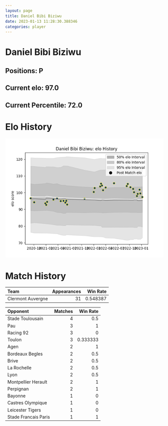 ```yaml
---  
layout: page  
title: Daniel Bibi Biziwu  
date: 2023-01-13 11:28:30.388346  
categories: player  
---
```

# Daniel Bibi Biziwu

## Positions: P

## Current elo: 97.0

## Current Percentile: 72.0

# Elo History


![elo history](history_DanielBibiBiziwu.png)
# Match History


| Team              |   Appearances |   Win Rate |
|:------------------|--------------:|-----------:|
| Clermont Auvergne |            31 |   0.548387 |

| Opponent             |   Matches |   Win Rate |
|:---------------------|----------:|-----------:|
| Stade Toulousain     |         4 |   0.5      |
| Pau                  |         3 |   1        |
| Racing 92            |         3 |   0        |
| Toulon               |         3 |   0.333333 |
| Agen                 |         2 |   1        |
| Bordeaux Begles      |         2 |   0.5      |
| Brive                |         2 |   0.5      |
| La Rochelle          |         2 |   0.5      |
| Lyon                 |         2 |   0.5      |
| Montpellier Herault  |         2 |   1        |
| Perpignan            |         2 |   1        |
| Bayonne              |         1 |   0        |
| Castres Olympique    |         1 |   0        |
| Leicester Tigers     |         1 |   0        |
| Stade Francais Paris |         1 |   1        |